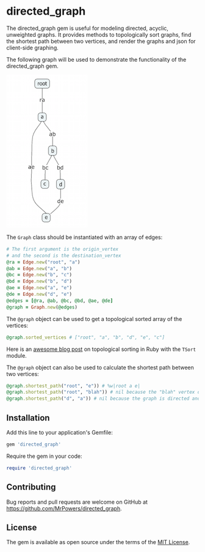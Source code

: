 # directed_graph

The directed_graph gem is useful for modeling directed, acyclic, unweighted graphs.  It provides methods to topologically sort graphs, find the shortest path between two vertices, and render the graphs and json for client-side graphing.

The following graph will be used to demonstrate the functionality of the directed_graph gem.

![graph_example](https://github.com/MrPowers/directed_graph/blob/master/example/simple_directed_graph.png)

The `Graph` class should be instantiated with an array of edges:

```ruby
# The first argument is the origin_vertex
# and the second is the destination_vertex
@ra = Edge.new("root", "a")
@ab = Edge.new("a", "b")
@bc = Edge.new("b", "c")
@bd = Edge.new("b", "d")
@ae = Edge.new("a", "e")
@de = Edge.new("d", "e")
@edges = [@ra, @ab, @bc, @bd, @ae, @de]
@graph = Graph.new(@edges)
```

The `@graph` object can be used to get a topological sorted array of the vertices:

```ruby
@graph.sorted_vertices # ["root", "a", "b", "d", "e", "c"]
```

Here is an [awesome blog post](https://endofline.wordpress.com/2010/12/22/ruby-standard-library-tsort/) on topological sorting in Ruby with the `TSort` module.

The `@graph` object can also be used to calculate the shortest path between two vertices:

```ruby
@graph.shortest_path("root", "e")) # %w|root a e|
@graph.shortest_path("root", "blah")) # nil because the "blah" vertex doesn't exist
@graph.shortest_path("d", "a")) # nil because the graph is directed and can't be traversed in the wrong direction
```


## Installation

Add this line to your application's Gemfile:

```ruby
gem 'directed_graph'
```

Require the gem in your code:

```ruby
require 'directed_graph'
```

## Contributing

Bug reports and pull requests are welcome on GitHub at https://github.com/MrPowers/directed_graph.


## License

The gem is available as open source under the terms of the [MIT License](http://opensource.org/licenses/MIT).

